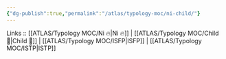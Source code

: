 ```yaml
---
{"dg-publish":true,"permalink":"/atlas/typology-moc/ni-child/"}
---
```


Links :: [[ATLAS/Typology MOC/Ni 🔥\|Ni 🔥]] | [[ATLAS/Typology MOC/Child 👼\|Child 👼]] | [[ATLAS/Typology MOC/ISFP\|ISFP]] | [[ATLAS/Typology MOC/ISTP\|ISTP]]

